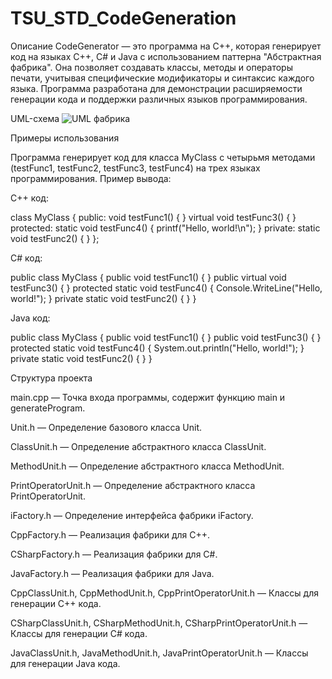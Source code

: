 # TSU_STD_CodeGeneration
Описание 
CodeGenerator — это программа на C++, которая генерирует код на языках C++, C# и Java с использованием паттерна "Абстрактная фабрика". Она позволяет создавать классы, методы и операторы печати, учитывая специфические модификаторы и синтаксис каждого языка. Программа разработана для демонстрации расширяемости генерации кода и поддержки различных языков программирования.

UML-схема
![UML фабрика](https://github.com/user-attachments/assets/d8aa7bd4-3c00-4ac0-a372-1eb8c7510b69)

Примеры использования

Программа генерирует код для класса MyClass с четырьмя методами (testFunc1, testFunc2, testFunc3, testFunc4) на трех языках программирования. Пример вывода:

C++ код:

class MyClass {
    public:
        void testFunc1() {
        }
        virtual void testFunc3() {
        }
    protected:
        static void testFunc4() {
            printf("Hello, world!\n");
        }
    private:
        static void testFunc2() {
        }
};

C# код:

public class MyClass {
    public void testFunc1() {
    }
    public virtual void testFunc3() {
    }
    protected static void testFunc4() {
        Console.WriteLine("Hello, world!");
    }
    private static void testFunc2() {
    }
}

Java код:

public class MyClass {
    public void testFunc1() {
    }
    public void testFunc3() {
    }
    protected static void testFunc4() {
        System.out.println("Hello, world!");
    }
    private static void testFunc2() {
    }
}



Структура проекта





main.cpp — Точка входа программы, содержит функцию main и generateProgram.



Unit.h — Определение базового класса Unit.



ClassUnit.h — Определение абстрактного класса ClassUnit.



MethodUnit.h — Определение абстрактного класса MethodUnit.



PrintOperatorUnit.h — Определение абстрактного класса PrintOperatorUnit.



iFactory.h — Определение интерфейса фабрики iFactory.



CppFactory.h — Реализация фабрики для C++.



CSharpFactory.h — Реализация фабрики для C#.



JavaFactory.h — Реализация фабрики для Java.



CppClassUnit.h, CppMethodUnit.h, CppPrintOperatorUnit.h — Классы для генерации C++ кода.



CSharpClassUnit.h, CSharpMethodUnit.h, CSharpPrintOperatorUnit.h — Классы для генерации C# кода.



JavaClassUnit.h, JavaMethodUnit.h, JavaPrintOperatorUnit.h — Классы для генерации Java кода.



